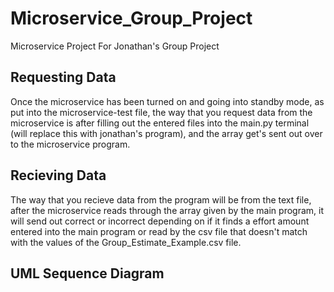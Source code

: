 # Microservice_Group_Project
Microservice Project For Jonathan's Group Project

## Requesting Data
Once the microservice has been turned on and going into standby mode, as put into the microservice-test file, the way that you request data from the microservice is after filling out the entered files into the main.py terminal (will replace this with jonathan's program), and the array get's sent out over to the microservice program.

## Recieving Data
The way that you recieve data from the program will be from the text file, after the microservice reads through the array given by the main program, it will send out correct or incorrect depending on if it finds a effort amount entered into the main program or read by the csv file that doesn't match with the values of the Group_Estimate_Example.csv file.

## UML Sequence Diagram
